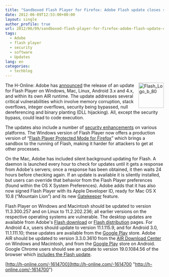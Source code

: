 ```yaml
---
title: "Sandboxed Flash Player for Firefox: Adobe Flash update closes several critical holes"
date: 2012-06-09T12:53:00+00:00
layout: single
author_profile: true
url: 2012/06/09/sandboxed-flash-player-for-firefox-adobe-flash-update-closes-several-critical-holes/
tags:
  - Adobe
  - flash player
  - security
  - software
  - Updates
lang: en
categories: 
  - techblog
---
```

<a href="http://lh4.ggpht.com/-RAspI1MLoAs/T9NASlqeg9I/AAAAAAAAGOA/zfLZo3iz0nA/s1600-h/Flash_Logo_b_80%25255B4%25255D.png" target="_blank"><img title="Flash_Logo_b_80" border="0" alt="Flash_Logo_b_80" align="right" src="http://lh6.ggpht.com/-ZAkaFlQZJzE/T9NAVbUpWsI/AAAAAAAAGOI/4xEsUqkpzuE/Flash_Logo_b_80_thumb%25255B2%25255D.png?imgmax=800" width="80" height="80" /></a>The H-Online: Adobe has [announced](http://www.adobe.com/support/security/bulletins/apsb12-14.html) the release of an update for Flash Player on Windows, Mac, Linux, Android 3.x and 4.x, and within its own AIR runtime. The update addresses several critical vulnerabilities which involve memory corruption, stack overflows, integer overflows, security being bypassed, null dereferencing and binary planting (DLL hijacking). All, except the security bypass, could lead to code execution. 

The updates also include a number of [security enhancements](http://blogs.adobe.com/asset/2012/06/flash-player-11-3-delivers-additional-security-capabilities-for-mac-and-firefox-users.html) on various platforms. The Windows version of Flash Player now offers a production version of “[Flash Player Protected Mode for Firefox](http://blogs.adobe.com/asset/2012/06/inside-flash-player-protected-mode-for-firefox.html)” which brings a sandbox to the running of Flash, making it harder for attackers to get at other processes. 

On the Mac, Adobe has included silent background updating for Flash. A daemon is launched every hour to check for updates until it gets a response from Adobe's servers; once a response has been obtained, it then waits 24 hours before checking again. If an update is available it is silently installed, but users can override that behavior from the Flash Player preferences (found within the OS X System Preferences). Adobe adds that it has also now signed Flash Player with its Apple Developer ID, ready for Mac OS X 10.8 (“Mountain Lion”) and its new [Gatekeeper](http://www.h-online.com/news/item/Apple-previews-OS-X-10-8-with-Gatekeeper-Update-1436172.html) feature. 

Flash Player on Windows and Macintosh should be updated to version 11.3.300.257 and on Linux to 11.2.202.236; all earlier versions on the respective operating systems are vulnerable. The desktop updates are available from Adobe's [Flash download](http://get.adobe.com/flashplayer/) or [Flash distribution](http://www.adobe.com/products/flashplayer/distribution3.html) pages. For Android 4.x, users should update to version 11.1.115.9, and for Android 3.0, 11.1.111.10; these updates are available from the [Google Play](https://play.google.com/store/apps/details?id=com.adobe.flashplayer&hl=en) store. Adobe AIR should be updated to version 3.3.0.3610 from the [AIR Download Center](http://get.adobe.com/air/) on Windows and Macintosh, and from the [Google Play](https://play.google.com/store/apps/details?id=com.adobe.air) store on Android. Google Chrome users should see an update to version 19.0.1084.56 of the browser which [includes the Flash update](http://googlechromereleases.blogspot.com/2012/06/stable-channel-update_08.html). 

[http://h-online.com/-1614700](http://h-online.com/-1614700 "http://h-online.com/-1614700")